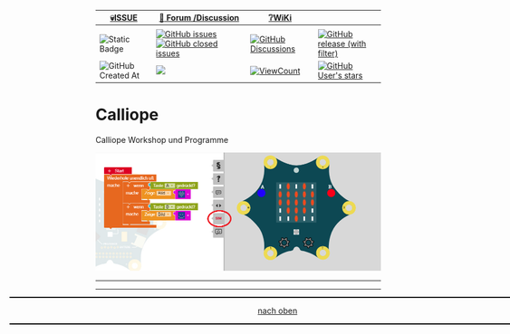 <a name="oben"></a>

<div align="center">

|[:skull:ISSUE](https://github.com/frankyhub/Calliope/issues?q=is%3Aissue)|[:speech_balloon: Forum /Discussion](https://github.com/frankyhub/Calliope/discussions)|[:grey_question:WiKi](https://github.com/frankyhub/Calliope/wiki)||
|--|--|--|--|
| | | | |
|![Static Badge](https://img.shields.io/badge/RepoNr.:-%2037-blue)|<a href="https://github.com/frankyhub/Calliope/issues">![GitHub issues](https://img.shields.io/github/issues/frankyhub/Calliope)![GitHub closed issues](https://img.shields.io/github/issues-closed/frankyhub/Calliope)|<a href="https://github.com/frankyhub/Calliope/discussions">![GitHub Discussions](https://img.shields.io/github/discussions/frankyhub/Calliope)|<a href="https://github.com/frankyhub/Calliope/releases">![GitHub release (with filter)](https://img.shields.io/github/v/release/frankyhub/Calliope)|
|![GitHub Created At](https://img.shields.io/github/created-at/frankyhub/Calliope)| <a href="https://github.com/frankyhub/Calliope/pulse" alt="Activity"><img src="https://img.shields.io/github/commit-activity/m/badges/shields" />| <a href="https://github.com/frankyhub/Calliope/graphs/traffic"><img alt="ViewCount" src="https://views.whatilearened.today/views/github/frankyhub/github-clone-count-badge.svg">  |<a href="https://github.com/frankyhub?tab=stars"> ![GitHub User's stars](https://img.shields.io/github/stars/frankyhub)|
</div>



# Calliope
Calliope Workshop und Programme

![Bild](pic/Herz.png)


---

<div style="position:absolute; left:2cm; ">   
<ol class="breadcrumb" style="border-top: 2px solid black;border-bottom:2px solid black; height: 45px; width: 900px;"> <p align="center"><a href="#oben">nach oben</a></p></ol>
</div>  

---
